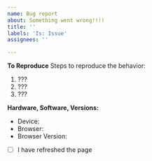 ```yaml
---
name: Bug report
about: Something went wrong!!!!
title: ''
labels: 'Is: Issue'
assignees: ''

---
```


<!-- give a short overview of what the bug is -->

**To Reproduce**
Steps to reproduce the behavior:
1. ???
2. ???
3. ???

<!-- if relevant, explain what you expected to happen -->

**Hardware, Software, Versions:**
 - Device: <!-- desktop, iphone, android, etc -->
 - Browser: <!-- firefox, chrome, edge, opera, safari, etc -->
 - Browser Version: <!-- for most browsers this is in "help", "about", or "settings" -->
 - [ ] I have refreshed the page

<!-- feel free to attach screenshots if they help describe the problem -->
